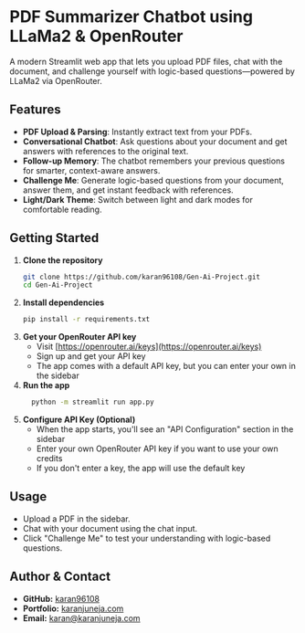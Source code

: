 # PDF Summarizer Chatbot using LLaMa2 & OpenRouter

A modern Streamlit web app that lets you upload PDF files, chat with the document, and challenge yourself with logic-based questions—powered by LLaMa2 via OpenRouter.

## Features
- **PDF Upload & Parsing**: Instantly extract text from your PDFs.
- **Conversational Chatbot**: Ask questions about your document and get answers with references to the original text.
- **Follow-up Memory**: The chatbot remembers your previous questions for smarter, context-aware answers.
- **Challenge Me**: Generate logic-based questions from your document, answer them, and get instant feedback with references.
- **Light/Dark Theme**: Switch between light and dark modes for comfortable reading.

## Getting Started
1. **Clone the repository**
   ```bash
   git clone https://github.com/karan96108/Gen-Ai-Project.git
   cd Gen-Ai-Project
   ```
2. **Install dependencies**
   ```bash
   pip install -r requirements.txt
   ```
3. **Get your OpenRouter API key**
   - Visit [https://openrouter.ai/keys](https://openrouter.ai/keys)
   - Sign up and get your API key
   - The app comes with a default API key, but you can enter your own in the sidebar
4. **Run the app**
   ```bash
     python -m streamlit run app.py
   ```
5. **Configure API Key (Optional)**
   - When the app starts, you'll see an "API Configuration" section in the sidebar
   - Enter your own OpenRouter API key if you want to use your own credits
   - If you don't enter a key, the app will use the default key

## Usage
- Upload a PDF in the sidebar.
- Chat with your document using the chat input.
- Click "Challenge Me" to test your understanding with logic-based questions.

## Author & Contact
- **GitHub:** [karan96108](https://github.com/karan96108)
- **Portfolio:** [karanjuneja.com](https://karanjuneja.com)
- **Email:** karan@karanjuneja.com
